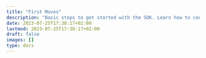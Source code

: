 ```yaml
---
title: "First Moves"
description: "Basic steps to get started with the SDK. Learn how to control each part of Reachy."
date: 2023-07-25T17:38:17+02:00
lastmod: 2023-07-25T17:38:17+02:00
draft: false
images: []
type: docs
---
```


